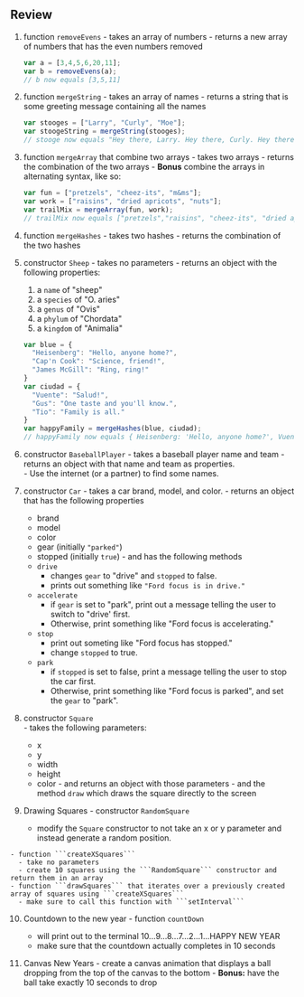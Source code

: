 ## Review
  1. function ```removeEvens```
    - takes an array of numbers
    - returns a new array of numbers that has the even numbers removed

        ```javascript
        var a = [3,4,5,6,20,11];
        var b = removeEvens(a);
        // b now equals [3,5,11]
        ```
  2. function ```mergeString```
    - takes an array of names
    - returns a string that is some greeting message containing all the names

        ```javascript
        var stooges = ["Larry", "Curly", "Moe"];
        var stoogeString = mergeString(stooges);
        // stooge now equals "Hey there, Larry. Hey there, Curly. Hey there, Moe."
        ```

  3. function ```mergeArray``` that combine two arrays
    - takes two arrays
    - returns the combination of the two arrays
    - **Bonus** combine the arrays in alternating syntax, like so:

        ```javascript
        var fun = ["pretzels", "cheez-its", "m&ms"];
        var work = ["raisins", "dried apricots", "nuts"];
        var trailMix = mergeArray(fun, work);
        // trailMix now equals ["pretzels","raisins", "cheez-its", "dried apricots", "m&ms", "nuts"];
        ```

  4. function ```mergeHashes```
    - takes two hashes
    - returns the combination of the two hashes

  5. constructor ```Sheep```
    - takes no parameters
    - returns an object with the following properties:
      1. a ```name``` of "sheep"  
      2. a ```species``` of "O. aries"
      3. a ```genus``` of "Ovis"
      4. a ```phylum``` of "Chordata"
      5. a ```kingdom``` of "Animalia"

        ```javascript
        var blue = {
          "Heisenberg": "Hello, anyone home?",
          "Cap'n Cook": "Science, friend!",
          "James McGill": "Ring, ring!"
        }
        var ciudad = {
          "Vuente": "Salud!",
          "Gus": "One taste and you'll know.",
          "Tio": "Family is all."
        }
        var happyFamily = mergeHashes(blue, ciudad);
        // happyFamily now equals { Heisenberg: 'Hello, anyone home?', Vuente: 'Salud!', 'Cap\'n Cook': 'Science, friend!', Gus: 'One taste and you\'ll know.', 'James McGill': 'Ring, ring!', Tio: 'Family is all.' }
        ```

  2. constructor ```BaseballPlayer```
    - takes a baseball player name and team
    -returns an object with that name and team as properties.  
    - Use the internet (or a partner) to find some names.

  3. constructor ```Car```
    - takes a car brand, model, and color.
    - returns an object that has the following properties
      - brand
      - model
      - color
      - gear (initially ```"parked"```)
      - stopped (initially ```true```)
    - and has the following methods
      - `drive`
        - changes `gear` to "drive" and `stopped` to false.
        - prints out something like ```"Ford focus is in drive."```
      - `accelerate`
        - if `gear` is set to "park", print out a message telling the user to switch to "drive' first.
        - Otherwise, print something like "Ford focus is accelerating."
      - `stop`
        - print out someting like "Ford focus has stopped."
        - change `stopped` to true.
      - `park`
        - if `stopped` is set to false, print a message telling the user to stop the car first.
        - Otherwise, print something like "Ford focus is parked", and set the `gear` to "park".

  8. constructor ```Square```  
    - takes the following parameters:
      - x
      - y
      - width
      - height
      - color
    - and returns an object with those parameters
    - and the method ```draw``` which draws the square directly to the screen

  9. Drawing Squares
    - constructor ```RandomSquare```
      - modify the ```Square``` constructor to not take an x or y parameter and instead generate a random position.

    - function ```createXSquares```
      - take no parameters
      - create 10 squares using the ```RandomSquare``` constructor and return them in an array
    - function ```drawSquares``` that iterates over a previously created array of squares using ```createXSquares```
      - make sure to call this function with ```setInterval```

  10. Countdown to the new year
    - function ```countDown```
      - will print out to the terminal  10...9...8...7...2...1...HAPPY NEW YEAR
      - make sure that the countdown actually completes in 10 seconds

  11. Canvas New Years
    - create a canvas animation that displays a ball dropping from the top of the canvas to the bottom
    - **Bonus:** have the ball take exactly 10 seconds to drop
